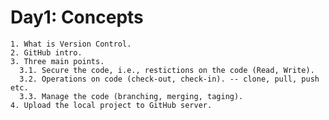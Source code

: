 # Day1: Concepts
  
    1. What is Version Control.
    2. GitHub intro.
    3. Three main points.
      3.1. Secure the code, i.e., restictions on the code (Read, Write).
      3.2. Operations on code (check-out, check-in). -- clone, pull, push etc.
      3.3. Manage the code (branching, merging, taging).
    4. Upload the local project to GitHub server.
